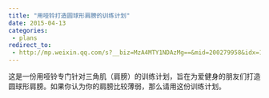 ```yaml
---
title: "用哑铃打造圆球形肩膀的训练计划"
date: 2015-04-13
categories:
 - plans
redirect_to:
 - http://mp.weixin.qq.com/s?__biz=MzA4MTY1NDAzMg==&mid=200279958&idx=1&sn=2115dd8f5d6698893bff6b2f02602b2e&scene=1&key=2e5b2e802b7041cfa0fe1b4f836ac364897b880d94fc9b2787e2e7681cbdbe6fce87fdae124e2897ba97952126f56876&ascene=0&uin=NTI1OTI4MDU1&devicetype=iMac+MacBookPro5%2C5+OSX+OSX+10.10.2+build(14C1514)&version=11020012&pass_ticket=E9%2BnEUGin58KRWZ8W3%2BEVeXCH5KwH3KfBqh9O6eZlY3E6flvm%2FzR%2BCdFg9Vltw6G
---
```


这是一份用哑铃专门针对三角肌（肩膀）的训练计划，旨在为爱健身的朋友们打造圆球形肩膀。如果你认为你的肩膀比较薄弱，那么请用这份训练计划。
